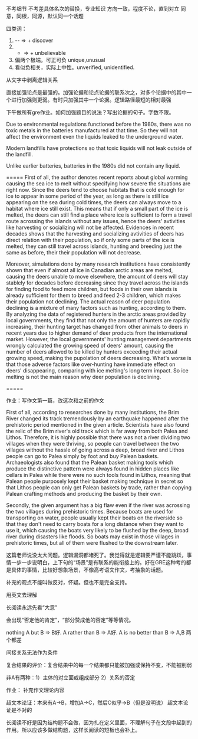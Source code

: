 不考细节
不考差具体名次的替换，专业知识
方向一致，程度不论，直到对立
同意，同根，同源，默认同一个话题

四类词：
1. -- => + discover
2. - => + unbelievable
3. 偏两个极端。可正可负 unique,unusual
4. 看似负相关，实际上中性。unverified, unidentified.

从文字中剥离逻辑关系

直接加强论点是最强的。加强论据和论点论据的联系次之，对多个论据中的其中一个进行加强则更弱。有时只加强其中一个论据。逻辑路径最短的相对最强

下午做所有gre作业。如何加强题目的说法？写出论据的句子。字数不限。

Due to environmental regulations functioned before the 1980s, there was no toxic metals in the batteries manufactured at that time. So they will not affect the environment even the liquids leaked to the underground water.

Modern landfills have protections so that toxic liquids will not leak outside of the landfill.

Unlike earlier batteries, batteries in the 1980s did not contain any liquid.


=====
First of all, the author denotes recent reports about global warming causing the sea ice to melt without specifying how severe the situations are right now. Since the deers tend to choose habitats that is cold enough for ice to appear in some period of the year, as long as there is still ice appearing on the sea during cold times, the deers can always move to a habitat where ice still exist. This means that if only a small part of the ice is melted, the deers can still find a place where ice is sufficient to form a travel route acrossing the islands without any issues, hence the deers' avtivities like harvesting or socializing will not be affected. Evidences in recent decades shows that the harvesting and socializing avtivities of deers has direct relation with their population, so if only some parts of the ice is melted, they can still travel across islands, hunting and breeding just the same as before, their their population will not decrease.

Moreover, simulations done by many research institutions have consistently shown that even if almost all ice in Canadian arctic areas are melted, causing the deers unable to move elsewhere, the amount of deers will stay stablely for decades before decreasing since they travel across the islands for finding food to feed more children, but foods in their own islands is already sufficient for them to breed and feed 2-3 children, which makes their population not declining. The actual reason of deer population declining is a mixture of many factors such as hunting, according to them. By analyzing the data of registered hunters in the arctic areas provided by local governments, they find that not only the amount of hunters are rapidly increasing, their hunting target has changed from other animals to deers in recent years due to higher demand of deer products from the international market. However, the local governments' hunting management departments wrongly calculated the growing speed of deers' amount, causing the number of deers allowed to be killed by hunters exceeding their actual growing speed, making the pupolation of deers decreasing. What's worse is that those adverse factors like over-hunting have immediate effect on deers' disappearing, comparing with ice melting's long term impact. So ice melting is not the main reason why deer population is declining.


=====

作业：写作文第一篇，改这次和之前的作文

First of all, according to researches done by many institutions, the Brim River changed its track tremendously by an earthquake happened after the prehistoric period mentioned in the given article. Scientists have also found the relic of the Brim river's old track which is far away from both Palea and Lithos. Therefore, it is highly possible that there was not a river dividing two villages when they were thriving, so people can travel between the two villages without the hassle of going across a deep, broad river and Lithos people can go to Palea simply by foot and buy Palean baskets. Archaeologists also found that the Palean basket making tools which produce the distinctive pattern were always found in hidden places like cellars in Palea while there were no such tools found in Lithos, meaning that Palean people purposely kept their basket making technique in secret so that Lithos people can only get Palean baskets by trade, rather than copying Palean crafting methods and producing the basket by their own. 

Secondly, the given argument has a big flaw even if the river was acrossing the two villages during prehistoric times. Because boats are used for transporting on water, people usually kept their boats on the riverside so that they don't need to carry boats for a long distance when they want to use it, which causing the boats very likely to be flushed by the deep, broad river during disasters like floods. So boats may exist in those villages in prehistoric times, but all of them were flushed to the downstream later.

这篇老师说没太大问题。逻辑漏洞都堵死了。我觉得就是逻辑要严谨不能跳跃，事情一步一步说明白，上下句的“场景”是有联系的能衔接上的。好在GRE这种考的都是具体的事情，比较好想象场景，不像高考语文作文，考抽象的话题。

补充的观点不能叫做反对，怀疑。但也不是完全支持。


用英文去理解

长阅读永远先看“大意”

会出现“否定他的肯定”，“部分赞成他的否定”等等情况。


nothing A but B => B好.
A rather than B => A好.
A is no better than B => A,B 两个都差

间接关系无法作为条件

复合结果的评价：复合结果中的每一个结果都只能被加强或保持不变，不能被削弱

非A有两种：1）主体的对立面或组成部分 2）关系的否定

作业： 补充作文理论内容

超文本论证：本来有A->B，增加A->C，然后C似乎->B（但是没明说）
超文本论证是不对的

长阅读不好是因为结构题不会做，因为扎在定义里面，不理解句子在文段中起到的作用。所以应该多做结构题，这样长阅读的短板也会补上。